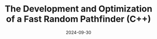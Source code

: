 ---
draft: false
title: "The Development and Optimization of a Fast Random Pathfinder (C++)"
description: "The solutions used to optimize a pathfinding algorithm with worst-case infinite runtime."
date: 2024-09-30
url: /articles/fast-random-pathfinder
tags: ["C++", "Pathfinding", "Maze Generation", "Code Optimization", "Documentation", "Algorithmic Design", "Raycasting"]
---